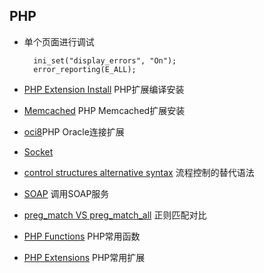 ## PHP
- 单个页面进行调试  
	
		ini_set("display_errors", "On");
		error_reporting(E_ALL);
- [PHP Extension Install](php-extension-install.md) PHP扩展编译安装
- [Memcached](memcached.md) PHP Memcached扩展安装
- [oci8](oci8.md)PHP Oracle连接扩展
- [Socket](Socket.md)
- [control structures alternative syntax](alternative-syntax.md) 流程控制的替代语法
- [SOAP](soap.md) 调用SOAP服务
- [preg_match VS preg_match_all](preg_match.md) 正则匹配对比
- [PHP Functions](functions/README.md) PHP常用函数
- [PHP Extensions](extensions/README.md) PHP常用扩展